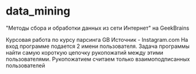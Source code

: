 # data_mining
 "Методы сбора и обработки данных из сети Интернет" на GeekBrains

Курсовая работа по курсу парсинга GB
Источник - Instagram.com
На вход программе подается 2 имени пользователя. Задача программы найти самую короткую цепочку рукопожатий между этими пользователями. Рукопожатием считаем только взаимоподписанных пользователей